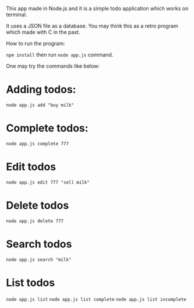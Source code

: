 This app made in Node.js and it is a simple todo application which works on terminal.

It uses a JSON file as a database. You may think this as a retro program which made with C in the past.

How to run the program:

`npm install` then run
`node app.js` command.

One may try the commands like below:

# Adding todos:

`node app.js add "buy milk"`

# Complete todos:

`node app.js complete 777`

# Edit todos

`node app.js edit 777 "sell milk"`

# Delete todos

`node app.js delete 777`

# Search todos

`node app.js search "milk"`

# List todos

`node app.js list`
`node app.js list complete`
`node app.js list incomplete`
